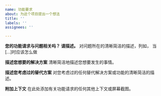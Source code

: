 ```yaml
---
name: 功能要求
about: 为这个项目提出一个想法
title: ''
labels: ''
assignees: ''

---
```


**您的功能请求与问题相关吗？ 请描述。**
对问题所在的清晰简洁的描述，列如， 当[...]时应该怎么做

**描述您想要的解决方案**
清晰简洁地描述您想要发生的事情。

**描述您考虑过的替代方案**
对您考虑过的任何替代解决方案或功能的清晰简洁的描述。

**附加上下文**
在此处添加有关功能请求的任何其他上下文或屏幕截图。
